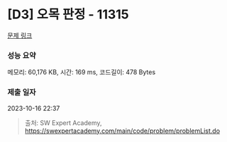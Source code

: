 # [D3] 오목 판정 - 11315 

[문제 링크](https://swexpertacademy.com/main/code/problem/problemDetail.do?contestProbId=AXaSUPYqPYMDFASQ) 

### 성능 요약

메모리: 60,176 KB, 시간: 169 ms, 코드길이: 478 Bytes

### 제출 일자

2023-10-16 22:37



> 출처: SW Expert Academy, https://swexpertacademy.com/main/code/problem/problemList.do